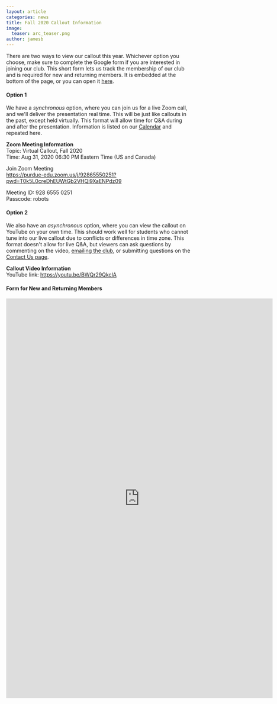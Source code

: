 ```yaml
---
layout: article
categories: news
title: Fall 2020 Callout Information
image:
  teaser: arc_teaser.png
author: jamesb
---
```

There are two ways to view our callout this year. Whichever option you choose, make sure to complete the Google form if you are interested in joining our club. This short form lets us track the membership of our club and is required for new and returning members. It is embedded at the bottom of the page, or you can open it [here](https://forms.gle/yQwjo2bvMCJj6beR7).

#### Option 1
We have a _synchronous_ option, where you can join us for a live Zoom call, and we'll deliver the presentation real time. This will be just like callouts in the past, except held virtually. This format will allow time for Q&A during and after the presentation. Information is listed on our [Calendar]({{site.url}}/calendar/) and repeated here.

**Zoom Meeting Information**  
Topic: Virtual Callout, Fall 2020  
Time: Aug 31, 2020 06:30 PM Eastern Time (US and Canada)

Join Zoom Meeting  
<https://purdue-edu.zoom.us/j/92865550251?pwd=T0k5L0creDhEUWtGb2VHQi9XaENPdz09>

Meeting ID: 928 6555 0251  
Passcode: robots

#### Option 2
We also have an _asynchronous_ option, where you can view the callout on YouTube on your own time. This should work well for students who cannot tune into our live callout due to conflicts or differences in time zone. This format doesn't allow for live Q&A, but viewers can ask questions by commenting on the video, [emailing the club](mailto:autonomy@purdue.edu), or submitting questions on the [Contact Us page]({{site.url}}/contact/).

**Callout Video Information**  
YouTube link: https://youtu.be/BWQr29QkcIA

#### Form for New and Returning Members
<iframe src="https://docs.google.com/forms/d/e/1FAIpQLSfKRyB7JBRGvOSUXfo6fRUpzUK3jld2YXLRGHAdqSV4kWwSoQ/viewform?embedded=true" width="720" height="1080" frameborder="0" marginheight="0" marginwidth="0">Loading…</iframe>
